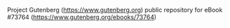 Project Gutenberg (https://www.gutenberg.org) public repository for eBook #73764 (https://www.gutenberg.org/ebooks/73764)
